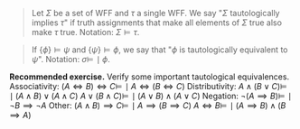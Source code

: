 > Let $\Sigma$ be a set of WFF and $\tau$ a single WFF. We say "$\Sigma$ tautologically implies $\tau$" if truth assignments that make all elements of $\Sigma$ true also make $\tau$ true.
> Notation: $\Sigma\models\tau$.

> If $\{\phi\}\models\psi$ and $\{\psi\}\models\phi$, we say that "$\phi$ is tautologically equivalent to $\psi$".
> Notation: $\sigma \models\!\mid \phi$.

**Recommended exercise.** Verify some important tautological equivalences.
Associativity: 
$(A \iff B) \iff C \models\!\mid A \iff (B \iff C)$ 
Distributivity:
$A\land (B\lor C) \models\!\mid (A\land B) \lor (A\land C)$
$A\lor (B\land C) \models\!\mid (A\lor B) \land (A\lor C)$
Negation:
$\neg(A \implies B) \models\!\mid \neg B \implies \neg A$
Other:
$(A\land B) \implies C \models\!\mid A \implies (B \implies C)$
$A \iff B \models\!\mid (A\implies B) \land (B \implies A)$